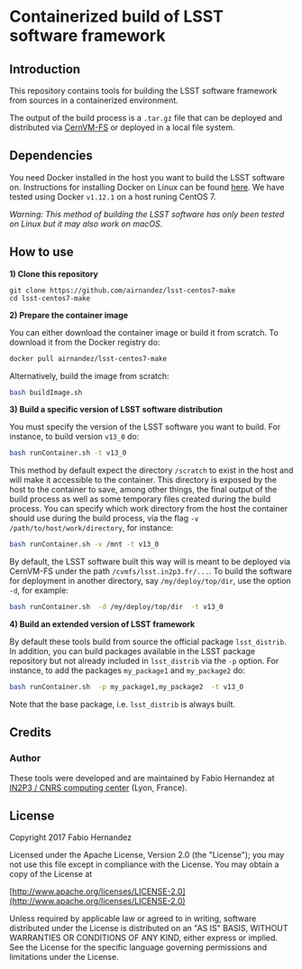 # Containerized build of LSST software framework

## Introduction

This repository contains tools for building the LSST software framework from sources in a containerized environment.

The output of the build process is a `.tar.gz` file that can be deployed and distributed via [CernVM-FS](https://github.com/airnandez/lsst-cvmfs) or deployed in a local file system.

## Dependencies

You need Docker installed in the host you want to build the LSST software on. Instructions for installing Docker on Linux can be found [here](https://docker.github.io/engine/installation/). We have tested using Docker `v1.12.1` on a host runing CentOS 7.

_Warning: This method of building the LSST software has only been tested on Linux but it may also work on macOS_.

## How to use

**1) Clone this repository**

```
git clone https://github.com/airnandez/lsst-centos7-make
cd lsst-centos7-make
```

**2) Prepare the container image**

You can either download the container image or build it from scratch. To download it from the Docker registry do:

```bash
docker pull airnandez/lsst-centos7-make
```

Alternatively, build the image from scratch:

```bash
bash buildImage.sh
```

**3) Build a specific version of LSST software distribution**

You must specify the version of the LSST software you want to build. For instance, to build version `v13_0` do:

```bash
bash runContainer.sh -t v13_0
```

This method by default expect the directory `/scratch` to exist in the host and will make it accessible to the container. This directory is exposed by the host to the container to save, among other things, the final output of the build process as well as some temporary files created during the build process. You can specify which work directory from the host the container should use during the build process, via the flag `-v /path/to/host/work/directory`, for instance:

```bash
bash runContainer.sh -v /mnt -t v13_0
```

By default, the LSST software built this way will is meant to be deployed via CernVM-FS under the path `/cvmfs/lsst.in2p3.fr/...`. To build the software for deployment in another directory, say `/my/deploy/top/dir`, use the option `-d`, for example:

```bash
bash runContainer.sh  -d /my/deploy/top/dir  -t v13_0
```

**4) Build an extended version of LSST framework**

By default these tools build from source the official package `lsst_distrib`. In addition, you can build packages available in the LSST package repository but not already included in `lsst_distrib` via the `-p` option. For instance, to add the packages `my_package1` and `my_package2` do:

```bash
bash runContainer.sh  -p my_package1,my_package2  -t v13_0 
```

Note that the base package, i.e. `lsst_distrib` is always built.

## Credits

### Author
These tools were developed and are maintained by Fabio Hernandez at [IN2P3 / CNRS computing center](http://cc.in2p3.fr) (Lyon, France).

## License
Copyright 2017 Fabio Hernandez

Licensed under the Apache License, Version 2.0 (the "License");
you may not use this file except in compliance with the License.
You may obtain a copy of the License at

[http://www.apache.org/licenses/LICENSE-2.0](http://www.apache.org/licenses/LICENSE-2.0)

Unless required by applicable law or agreed to in writing, software
distributed under the License is distributed on an "AS IS" BASIS,
WITHOUT WARRANTIES OR CONDITIONS OF ANY KIND, either express or implied.
See the License for the specific language governing permissions and
limitations under the License.


